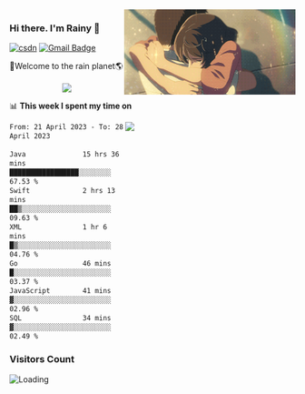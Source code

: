 <img  align='right' height="150" src="https://github.com/LikeRainDay/LikeRainDay/blob/master/pic/img_rain_1.gif?raw=true">



### Hi there. I'm Rainy :lemon:

[![csdn](https://img.shields.io/badge/-csdn-c14438?style=flat-square&logo=c&logoColor=white)](https://blog.csdn.net/qq_15807167)
[![Gmail Badge](https://img.shields.io/badge/-gmail-c14438?style=flat-square&logo=Gmail&logoColor=white&link=mailto:houshuai0816@gmail.com)](mailto:houshuai0816@gmail.com)

🚀Welcome to the rain planet🌎

<center>
<img align='center'  src="https://source.unsplash.com/random/1200x600">
</center>

📊 **This week I spent my time on**

<img align='right'   width="300" src="https://github-readme-stats.vercel.app/api?username=LikeRainDay&show_icons=true&title_color=fff&icon_color=79ff97&text_color=9f9f9f&bg_color=151515&count_private=true">

<!--START_SECTION:waka-->

```text
From: 21 April 2023 - To: 28 April 2023

Java              15 hrs 36 mins  █████████████████░░░░░░░░   67.53 %
Swift             2 hrs 13 mins   ██▒░░░░░░░░░░░░░░░░░░░░░░   09.63 %
XML               1 hr 6 mins     █▒░░░░░░░░░░░░░░░░░░░░░░░   04.76 %
Go                46 mins         █░░░░░░░░░░░░░░░░░░░░░░░░   03.37 %
JavaScript        41 mins         ▓░░░░░░░░░░░░░░░░░░░░░░░░   02.96 %
SQL               34 mins         ▓░░░░░░░░░░░░░░░░░░░░░░░░   02.49 %
```

<!--END_SECTION:waka-->

### Visitors Count
<img align="left" src = "https://profile-counter.glitch.me/LikeRainDay/count.svg" alt ="Loading">
